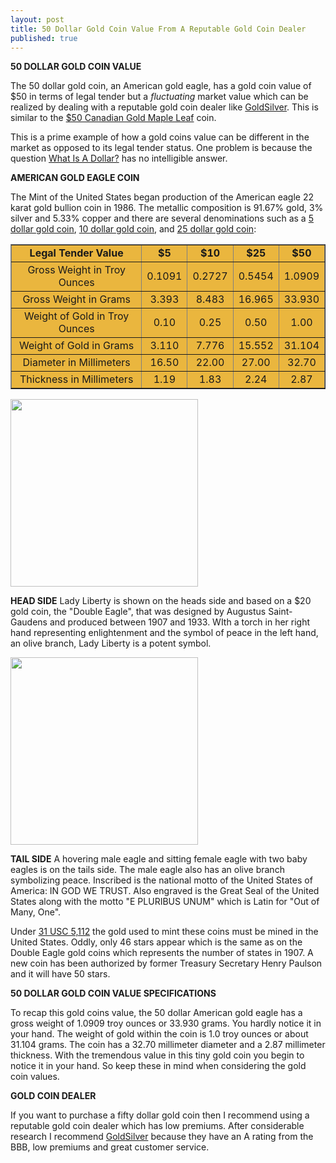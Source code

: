 ```yaml
---
layout: post
title: 50 Dollar Gold Coin Value From A Reputable Gold Coin Dealer
published: true
---
```

<p><strong>50 DOLLAR GOLD COIN VALUE</strong></p>
<p>The 50 dollar gold coin, an American gold eagle, has a gold coin value of $50 in terms of legal tender but a <em>fluctuating</em> market value which can be realized by dealing with a reputable gold coin dealer like <a title="50 dollar gold coin value" href="http://www.runtogold.com/50dollargoldcoinvalue" target="_blank">GoldSilver</a>. This is similar to the <a href="http://www.runtogold.com/50mapleleaf" target="_blank">$50 Canadian Gold Maple Leaf</a> coin.</p>
<p>This is a prime example of how a gold coins value can be different in the market as opposed to its legal tender status. One problem is because the question <a title="what is a dollar" href="http://www.runtogold.com/2009/05/define-the-dollar-or-else/" target="_blank">What Is A Dollar?</a> has no intelligible answer.</p>
<p><strong>AMERICAN GOLD EAGLE COIN</strong></p>
<p>The Mint of the United States began production of the American eagle 22 karat gold bullion coin in 1986. The metallic composition is 91.67% gold, 3% silver and 5.33% copper and there are several denominations such as a <a title="5 dollar gold coin value" href="http://www.runtogold.com/how-to-buy-gold-or-silver/5-dollar-gold-coin-value-gold-coin-dealer/" target="_blank">5 dollar gold coin</a>, <a title="10 dollar gold coin value" href="http://www.runtogold.com/how-to-buy-gold-or-silver/10-dollar-gold-coin-value-gold-coin-dealer/" target="_blank">10 dollar gold coin</a>, and <a title="25 dollar gold coin value" href="http://www.runtogold.com/25dollargoldcoinvalue" target="_blank">25 dollar gold coin</a>:</p>
<table style="background-color: #eab63e;" border="1" width="520" cellspacing="3" cellpadding="3">
<tbody>
<tr>
<td style="text-align: center;"><strong>Legal Tender Value</strong></td>
<td style="text-align: center;"><strong>$5</strong></td>
<td style="text-align: center;"><strong>$10</strong></td>
<td style="text-align: center;"><strong>$25</strong></td>
<td style="text-align: center;"><strong>$50</strong></td>
</tr>
<tr>
<td style="text-align: center;">Gross Weight in Troy Ounces</td>
<td style="text-align: center;">0.1091</td>
<td style="text-align: center;">0.2727</td>
<td style="text-align: center;">0.5454</td>
<td style="text-align: center;">1.0909</td>
</tr>
<tr>
<td style="text-align: center;">Gross Weight in Grams</td>
<td style="text-align: center;">3.393</td>
<td style="text-align: center;">8.483</td>
<td style="text-align: center;">16.965</td>
<td style="text-align: center;">33.930</td>
</tr>
<tr>
<td style="text-align: center;">Weight of Gold in Troy Ounces</td>
<td style="text-align: center;">0.10</td>
<td style="text-align: center;">0.25</td>
<td style="text-align: center;">0.50</td>
<td style="text-align: center;">1.00</td>
</tr>
<tr>
<td style="text-align: center;">Weight of Gold in Grams</td>
<td style="text-align: center;">3.110</td>
<td style="text-align: center;">7.776</td>
<td style="text-align: center;">15.552</td>
<td style="text-align: center;">31.104</td>
</tr>
<tr>
<td style="text-align: center;">Diameter in Millimeters</td>
<td style="text-align: center;">16.50</td>
<td style="text-align: center;">22.00</td>
<td style="text-align: center;">27.00</td>
<td style="text-align: center;">32.70</td>
</tr>
<tr>
<td style="text-align: center;">Thickness in Millimeters</td>
<td style="text-align: center;">1.19</td>
<td style="text-align: center;">1.83</td>
<td style="text-align: center;">2.24</td>
<td style="text-align: center;">2.87</td>
</tr>
</tbody>
</table>
<p><img class="aligncenter" title="50 dollar gold coins value head" src="{{ site.baseurl }}/images/50-dollar-gold-coins-value-head.jpg" alt="" width="300" height="300" /></p>
<p><strong>HEAD SIDE</strong> Lady Liberty is shown on the heads side and based on a $20 gold coin, the "Double Eagle", that was designed by Augustus Saint-Gaudens and produced between 1907 and 1933. WIth a torch in her right hand representing enlightenment and the symbol of peace in the left hand, an olive branch, Lady Liberty is a potent symbol.</p>
<p><img class="aligncenter" title="50 dollar gold coins value tail" src="{{ site.baseurl }}/images/50-dollar-gold-coin-values-tail.jpg" alt="" width="300" height="300" /></p>
<p><strong>TAIL SIDE</strong> A hovering male eagle and sitting female eagle with two baby eagles is on the tails side. The male eagle also has an olive branch symbolizing peace. Inscribed is the national motto of the United States of America: IN GOD WE TRUST. Also engraved is the Great Seal of the United States along with the motto "E PLURIBUS UNUM" which is Latin for "Out of Many, One".</p>
<p>Under <a title="united states code" href="http://www.law.cornell.edu/uscode/31/5112.html" target="_blank">31 USC 5,112</a> the gold used to mint these coins must be mined in the United States. Oddly, only 46 stars appear which is the same as on the Double Eagle gold coins which represents the number of states in 1907. A new coin has been authorized by former Treasury Secretary Henry Paulson and it will have 50 stars.</p>
<p><strong>50 DOLLAR GOLD COIN VALUE SPECIFICATIONS</strong></p>
<p>To recap this gold coins value, the 50 dollar American gold eagle has a gross weight of 1.0909 troy ounces or 33.930 grams. You hardly notice it in your hand. The weight of gold within the coin is 1.0 troy ounces or about 31.104 grams. The coin has a 32.70 millimeter diameter and a 2.87 millimeter thickness. With the tremendous value in this tiny gold coin you begin to notice it in your hand. So keep these in mind when considering the gold coin values.</p>
<p><strong>GOLD COIN DEALER</strong></p>
<p>If you want to purchase a fifty dollar gold coin then I recommend using a reputable gold coin dealer which has low premiums. After considerable research I recommend <a title="50 dollar gold coin value" href="http://www.runtogold.com/50dollargoldcoinvalue" target="_blank">GoldSilver</a> because they have an A rating from the BBB, low premiums and great customer service.</p>

